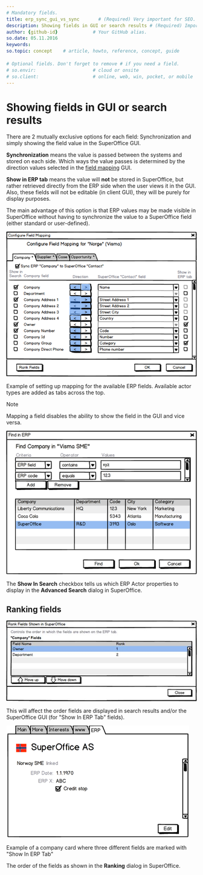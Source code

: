 ```yaml
---
# Mandatory fields.
title: erp_sync_gui_vs_sync       # (Required) Very important for SEO.
description: Showing fields in GUI or search results # (Required) Important for SEO.
author: {github-id}             # Your GitHub alias.
so.date: 05.11.2016
keywords:
so.topic: concept    # article, howto, reference, concept, guide

# Optional fields. Don't forget to remove # if you need a field.
# so.envir:                     # cloud or onsite
# so.client:                    # online, web, win, pocket, or mobile
---
```


# Showing fields in GUI or search results

There are 2 mutually exclusive options for each field: Synchronization and simply showing the field value in the SuperOffice GUI.

**Synchronization** means the value is passed between the systems and stored on each side. Which ways the value passes is determined by the direction values selected in the [field mapping][1] GUI.

**Show in ERP tab** means the value will **not** be stored in SuperOffice, but rather retrieved directly from the ERP side when the user views it in the GUI. Also, these fields will not be editable (in client GUI), they will be purely for display purposes.

The main advantage of this option is that ERP values may be made visible in SuperOffice without having to synchronize the value to a SuperOffice field (either standard or user-defined).

![07][img1]

Example of setting up mapping for the available ERP fields. Available actor types are added as tabs across the top.

> [!NOTE]
> Mapping a field disables the ability to show the field in the GUI and vice versa.

![02][img2]

The **Show In Search** checkbox tells us which ERP Actor properties to display in the **Advanced Search** dialog in SuperOffice.

## Ranking fields

![08][img3]

This will affect the order fields are displayed in search results and/or the SuperOffice GUI (for "Show In ERP Tab" fields).

![09][img4]

Example of a company card where three different fields are marked with "Show In ERP Tab"

The order of the fields as shown in the **Ranking** dialog in SuperOffice.

<!-- Referenced links -->
[1]: ../set-up-mapping.md

<!-- Referenced images -->
[img1]: ../media/image007.png
[img2]: media/image002.png
[img3]: media/image008.jpg
[img4]: media/image009.png
